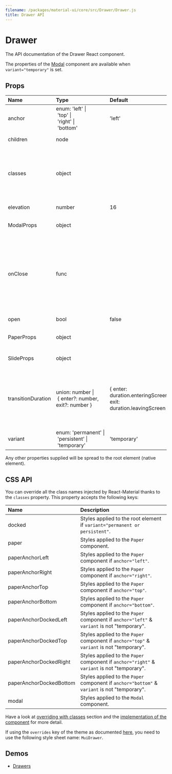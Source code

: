 ```yaml
---
filename: /packages/material-ui/core/src/Drawer/Drawer.js
title: Drawer API
---
```


<!--- This documentation is automatically generated, do not try to edit it. -->

# Drawer

<p class="description">The API documentation of the Drawer React component.</p>

The properties of the [Modal](/api/modal) component are available
when `variant="temporary"` is set.

## Props

| Name | Type | Default | Description |
|:-----|:-----|:--------|:------------|
| <span class="prop-name">anchor</span> | <span class="prop-type">enum:&nbsp;'left'&nbsp;&#124;<br>&nbsp;'top'&nbsp;&#124;<br>&nbsp;'right'&nbsp;&#124;<br>&nbsp;'bottom'<br> | <span class="prop-default">'left'</span> | Side from which the drawer will appear. |
| <span class="prop-name">children</span> | <span class="prop-type">node |   | The contents of the drawer. |
| <span class="prop-name">classes</span> | <span class="prop-type">object |   | Override or extend the styles applied to the component. See [CSS API](#css-api) below for more details. |
| <span class="prop-name">elevation</span> | <span class="prop-type">number | <span class="prop-default">16</span> | The elevation of the drawer. |
| <span class="prop-name">ModalProps</span> | <span class="prop-type">object |   | Properties applied to the [`Modal`](/api/modal) element. |
| <span class="prop-name">onClose</span> | <span class="prop-type">func |   | Callback fired when the component requests to be closed.<br><br>**Signature:**<br>`function(event: object) => void`<br>*event:* The event source of the callback |
| <span class="prop-name">open</span> | <span class="prop-type">bool | <span class="prop-default">false</span> | If `true`, the drawer is open. |
| <span class="prop-name">PaperProps</span> | <span class="prop-type">object |   | Properties applied to the [`Paper`](/api/paper) element. |
| <span class="prop-name">SlideProps</span> | <span class="prop-type">object |   | Properties applied to the [`Slide`](/api/slide) element. |
| <span class="prop-name">transitionDuration</span> | <span class="prop-type">union:&nbsp;number&nbsp;&#124;<br>&nbsp;{ enter?: number, exit?: number }<br> | <span class="prop-default">{ enter: duration.enteringScreen, exit: duration.leavingScreen }</span> | The duration for the transition, in milliseconds. You may specify a single timeout for all transitions, or individually with an object. |
| <span class="prop-name">variant</span> | <span class="prop-type">enum:&nbsp;'permanent'&nbsp;&#124;<br>&nbsp;'persistent'&nbsp;&#124;<br>&nbsp;'temporary'<br> | <span class="prop-default">'temporary'</span> | The variant to use. |

Any other properties supplied will be spread to the root element (native element).

## CSS API

You can override all the class names injected by React-Material thanks to the `classes` property.
This property accepts the following keys:


| Name | Description |
|:-----|:------------|
| <span class="prop-name">docked</span> | Styles applied to the root element if `variant="permanent or persistent"`.
| <span class="prop-name">paper</span> | Styles applied to the `Paper` component.
| <span class="prop-name">paperAnchorLeft</span> | Styles applied to the `Paper` component if `anchor="left"`.
| <span class="prop-name">paperAnchorRight</span> | Styles applied to the `Paper` component if `anchor="right"`.
| <span class="prop-name">paperAnchorTop</span> | Styles applied to the `Paper` component if `anchor="top"`.
| <span class="prop-name">paperAnchorBottom</span> | Styles applied to the `Paper` component if `anchor="bottom"`.
| <span class="prop-name">paperAnchorDockedLeft</span> | Styles applied to the `Paper` component if `anchor="left"` & `variant` is not "temporary".
| <span class="prop-name">paperAnchorDockedTop</span> | Styles applied to the `Paper` component if `anchor="top"` & `variant` is not "temporary".
| <span class="prop-name">paperAnchorDockedRight</span> | Styles applied to the `Paper` component if `anchor="right"` & `variant` is not "temporary".
| <span class="prop-name">paperAnchorDockedBottom</span> | Styles applied to the `Paper` component if `anchor="bottom"` & `variant` is not "temporary".
| <span class="prop-name">modal</span> | Styles applied to the `Modal` component.

Have a look at [overriding with classes](/customization/overrides#overriding-with-classes) section
and the [implementation of the component](https://github.com/6thquake/react-material/tree/develop/packages/material-ui/core/src/Drawer/Drawer.js)
for more detail.

If using the `overrides` key of the theme as documented
[here](/customization/themes#customizing-all-instances-of-a-component-type),
you need to use the following style sheet name: `MuiDrawer`.

## Demos

- [Drawers](/demos/drawers)

